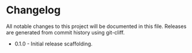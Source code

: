 # Changelog

All notable changes to this project will be documented in this file. Releases are generated from commit history using git-cliff.

- 0.1.0 - Initial release scaffolding.

